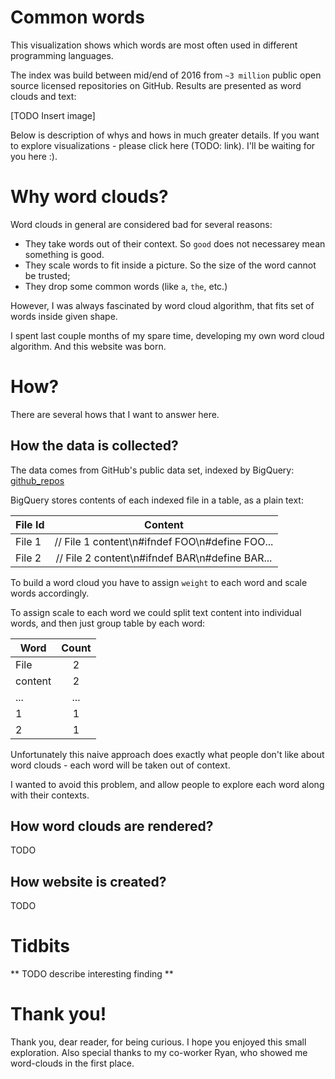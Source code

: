 # Common words

This visualization shows which words are most often used in different programming
languages.

The index was build between mid/end of 2016 from `~3 million` public open source
licensed repositories on GitHub. Results are presented as word clouds and text:

[TODO Insert image]

Below is description of whys and hows in much greater details. If you want to
explore visualizations - please click here (TODO: link). I'll be waiting
for you here :).

# Why word clouds?

Word clouds in general are considered bad for several reasons:

* They take words out of their context. So `good` does not necessarey mean something is good.
* They scale words to fit inside a picture. So the size of the word cannot be trusted;
* They drop some common words (like `a`, `the`, etc.)

However, I was always fascinated by word cloud algorithm, that fits
set of words inside given shape.

I spent last couple months of my spare time, developing my own word cloud algorithm.
And this website was born.

# How?

There are several hows that I want to answer here.

## How the data is collected?

The data comes from GitHub's public data set, indexed by BigQuery: [github_repos](https://bigquery.cloud.google.com/dataset/bigquery-public-data:github_repos)

BigQuery stores contents of each indexed file in a table, as a plain text:

| File Id | Content                                       |
| --------|:---------------------------------------------:|
| File 1  | // File 1 content\n#ifndef FOO\n#define FOO...|
| File 2  | // File 2 content\n#ifndef BAR\n#define BAR...|

To build a word cloud you have to assign `weight` to each word and scale words accordingly.

To assign scale to each word we could split text content into individual words,
and then just group table by each word:

| Word    | Count|
|---------|:----:|
| File    | 2    |
| content | 2    |
| ...     | ...  |
| 1       | 1    |
| 2       | 1    |

Unfortunately this naive approach does exactly what people don't like about word
clouds - each word will be taken out of context.

I wanted to avoid this problem, and allow people to explore each word along with
their contexts.


## How word clouds are rendered?
TODO

## How website is created?
TODO

# Tidbits

** TODO describe interesting finding **

# Thank you!

Thank you, dear reader, for being curious. I hope you enjoyed this small exploration.
Also special thanks to my co-worker Ryan, who showed me word-clouds in the first
place.
